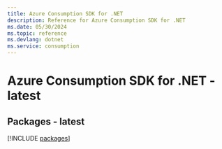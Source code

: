 ```yaml
---
title: Azure Consumption SDK for .NET
description: Reference for Azure Consumption SDK for .NET
ms.date: 05/30/2024
ms.topic: reference
ms.devlang: dotnet
ms.service: consumption
---
```

# Azure Consumption SDK for .NET - latest
## Packages - latest
[!INCLUDE [packages](consumption-index.md)]